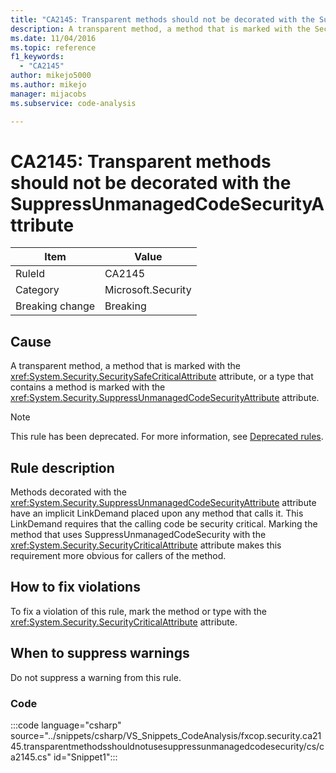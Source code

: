 ```yaml
---
title: "CA2145: Transparent methods should not be decorated with the SuppressUnmanagedCodeSecurityAttribute"
description: A transparent method, a method that is marked with the SecuritySafeCritical attribute, or a type that contains a method is marked with the SuppressUnmanagedCodeSecurity attribute.
ms.date: 11/04/2016
ms.topic: reference
f1_keywords:
  - "CA2145"
author: mikejo5000
ms.author: mikejo
manager: mijacobs
ms.subservice: code-analysis

---
```


# CA2145: Transparent methods should not be decorated with the SuppressUnmanagedCodeSecurityAttribute

|Item|Value|
|-|-|
|RuleId|CA2145|
|Category|Microsoft.Security|
|Breaking change|Breaking|

## Cause

A transparent method, a method that is marked with the <xref:System.Security.SecuritySafeCriticalAttribute> attribute, or a type that contains a method is marked with the <xref:System.Security.SuppressUnmanagedCodeSecurityAttribute> attribute.

> [!NOTE]
> This rule has been deprecated. For more information, see [Deprecated rules](fxcop-unported-deprecated-rules.md).

## Rule description

Methods decorated with the <xref:System.Security.SuppressUnmanagedCodeSecurityAttribute> attribute have an implicit LinkDemand placed upon any method that calls it. This LinkDemand requires that the calling code be security critical. Marking the method that uses SuppressUnmanagedCodeSecurity with the <xref:System.Security.SecurityCriticalAttribute> attribute makes this requirement more obvious for callers of the method.

## How to fix violations

To fix a violation of this rule, mark the method or type with the <xref:System.Security.SecurityCriticalAttribute> attribute.

## When to suppress warnings

Do not suppress a warning from this rule.

### Code

:::code language="csharp" source="../snippets/csharp/VS_Snippets_CodeAnalysis/fxcop.security.ca2145.transparentmethodsshouldnotusesuppressunmanagedcodesecurity/cs/ca2145.cs" id="Snippet1":::
